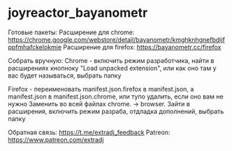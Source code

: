 # joyreactor_bayanometr

Готовые пакеты:
Расширение для chrome: https://chrome.google.com/webstore/detail/bayanometr/kmghknhgnefbdijfppfmhafckelokmie
Расширение для firefox: https://bayanometr.cc/firefox

Собрать вручную:
Chrome - включить режим разработчика, найти в расширениях кнопноку "Load unpacked extension", или как оно там у вас будет называться, выбрать папку

Firefox - переименовать manifest.json.firefox в manifest.json, а manifest.json в manifest.json.chrome, или тупо удалить, если оно вам не нужно
Заменить во всей файлах chrome. -> browser.
Зайти в расширения, включить режим разраба, отдладка дополнений, выбрать папку
 

Обратная связь: https://t.me/extradj_feedback
Patreon: https://www.patreon.com/extradj
